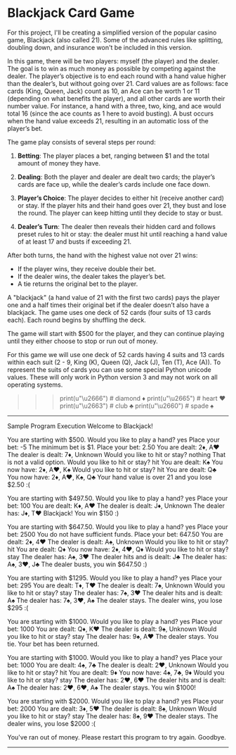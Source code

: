 # Blackjack Card Game


For this project, I'll be creating a simplified version of the popular casino game, Blackjack (also called 21). Some of the advanced rules like splitting, doubling down, and insurance won't be included in this version.

In this game, there will be two players: myself (the player) and the dealer. The goal is to win as much money as possible by competing against the dealer. The player’s objective is to end each round with a hand value higher than the dealer’s, but without going over 21. Card values are as follows: face cards (King, Queen, Jack) count as 10, an Ace can be worth 1 or 11 (depending on what benefits the player), and all other cards are worth their number value. For instance, a hand with a three, two, king, and ace would total 16 (since the ace counts as 1 here to avoid busting). A bust occurs when the hand value exceeds 21, resulting in an automatic loss of the player’s bet.

The game play consists of several steps per round:

1. **Betting**: The player places a bet, ranging between $1 and the total amount of money they have.

2. **Dealing**: Both the player and dealer are dealt two cards; the player’s cards are face up, while the dealer’s cards include one face down.

3. **Player’s Choice**: The player decides to either hit (receive another card) or stay. If the player hits and their hand goes over 21, they bust and lose the round. The player can keep hitting until they decide to stay or bust.

4. **Dealer’s Turn**: The dealer then reveals their hidden card and follows preset rules to hit or stay: the dealer must hit until reaching a hand value of at least 17 and busts if exceeding 21.

After both turns, the hand with the highest value not over 21 wins:
- If the player wins, they receive double their bet.
- If the dealer wins, the dealer takes the player’s bet.
- A tie returns the original bet to the player.
  
A "blackjack" (a hand value of 21 with the first two cards) pays the player one and a half times their original bet if the dealer doesn’t also have a blackjack. The game uses one deck of 52 cards (four suits of 13 cards each). Each round begins by shuffling the deck.

The game will start with $500 for the player, and they can continue playing until they either choose to stop or run out of money.

For this game we will use one deck of 52 cards having 4 suits and 13 cards within each suit (2 - 9, King (K), Queen (Q), Jack (J), Ten (T), Ace (A)). To represent the suits of cards you can use some special Python unicode values. These will only work in Python version 3 and may not work on all operating systems.

>>> print(u"\u2666") # diamond
♦
>>> print(u"\u2665") # heart
♥
>>> print(u"\u2663") # club
♣
>>> print(u"\u2660") # spade
♠

----------------------------------------------------------------------------------------------------------------------------

Sample Program Execution
Welcome to Blackjack!

You are starting with $500. Would you like to play a hand? yes
Place your bet: -5
The minimum bet is $1.
Place your bet: 2.50
You are dealt: 2♦, A♥
The dealer is dealt: 7♦, Unknown
Would you like to hit or stay? nothing
That is not a valid option. 
Would you like to hit or stay? hit
You are dealt: K♠
You now have: 2♦, A♥, K♠
Would you like to hit or stay? hit
You are dealt: Q♣
You now have: 2♦, A♥, K♠, Q♣
Your hand value is over 21 and you lose $2.50 :(

You are starting with $497.50. Would you like to play a hand? yes
Place your bet: 100
You are dealt: K♦, A♥
The dealer is dealt: J♦, Unknown
The dealer has: J♦, T♥
Blackjack! You win $150 :)

You are starting with $647.50. Would you like to play a hand? yes
Place your bet: 2500
You do not have sufficient funds.
Place your bet: 647.50
You are dealt: 2♦, 4♥
The dealer is dealt: A♠, Unknown
Would you like to hit or stay? hit
You are dealt: Q♦
You now have: 2♦, 4♥, Q♦
Would you like to hit or stay? stay
The dealer has: A♠, 3♥
The dealer hits and is dealt: J♣
The dealer has: A♠, 3♥, J♣
The dealer busts, you win $647.50 :)

You are starting with $1295. Would you like to play a hand? yes
Place your bet: 295
You are dealt: T♦, T♥
The dealer is dealt: 7♠, Unknown
Would you like to hit or stay? stay
The dealer has: 7♠, 3♥
The dealer hits and is dealt: A♠
The dealer has: 7♠, 3♥, A♠
The dealer stays.
The dealer wins, you lose $295 :(

You are starting with $1000. Would you like to play a hand? yes
Place your bet: 1000
You are dealt: Q♦, K♥
The dealer is dealt: 9♠, Unknown
Would you like to hit or stay? stay
The dealer has: 9♠, A♥
The dealer stays.
You tie. Your bet has been returned.

You are starting with $1000. Would you like to play a hand? yes
Place your bet: 1000
You are dealt: 4♠, 7♣
The dealer is dealt: 2♥, Unknown
Would you like to hit or stay? hit
You are dealt: 9♦
You now have: 4♠, 7♣, 9♦
Would you like to hit or stay? stay
The dealer has: 2♥, 6♥
The dealer hits and is dealt: A♠
The dealer has: 2♥, 6♥, A♠
The dealer stays.
You win $1000!

You are starting with $2000. Would you like to play a hand? yes
Place your bet: 2000
You are dealt: 3♦, 5♥
The dealer is dealt: 8♠, Unknown
Would you like to hit or stay? stay
The dealer has: 8♠, 9♥
The dealer stays.
The dealer wins, you lose $2000 :(

You've ran out of money. Please restart this program to try again. Goodbye.

--------------------------------------------------------------------------------------------------------------------------------------------------------------------------------------------------------------------------------------------------------
